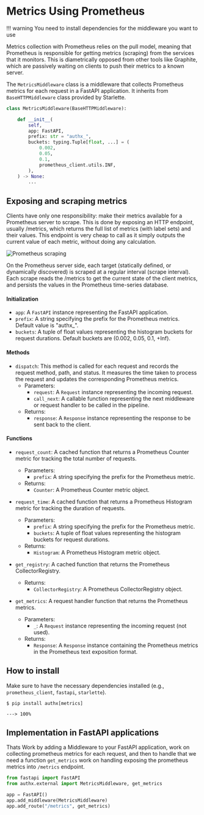 # Metrics Using Prometheus

!!! warning
     You need to install dependencies for the middleware you want to use

Metrics collection with Prometheus relies on the pull model, meaning that Prometheus is responsible for getting metrics (scraping) from the services that it monitors. This is diametrically opposed from other tools like Graphite, which are passively waiting on clients to push their metrics to a known server.

The `MetricsMiddleware` class is a middleware that collects Prometheus metrics for each request in a FastAPI application. It inherits from `BaseHTTPMiddleware` class provided by Starlette.

```python
class MetricsMiddleware(BaseHTTPMiddleware):

    def __init__(
        self,
        app: FastAPI,
        prefix: str = "authx_",
        buckets: typing.Tuple[float, ...] = (
            0.002,
            0.05,
            0.1,
            prometheus_client.utils.INF,
        ),
    ) -> None:
        ...
```

## Exposing and scraping metrics

Clients have only one responsibility: make their metrics available for a Prometheus server to scrape. This is done by exposing an HTTP endpoint, usually /metrics, which returns the full list of metrics (with label sets) and their values. This endpoint is very cheap to call as it simply outputs the current value of each metric, without doing any calculation.

![Prometheus scraping](https://blog.pvincent.io/images/prometheus-series/prometheus-service-scrape.png)

On the Prometheus server side, each target (statically defined, or dynamically discovered) is scraped at a regular interval (scrape interval). Each scrape reads the /metrics to get the current state of the client metrics, and persists the values in the Prometheus time-series database.

#### Initialization

- `app`: A `FastAPI` instance representing the FastAPI application.
- `prefix`: A string specifying the prefix for the Prometheus metrics. Default value is "authx_".
- `buckets`: A tuple of float values representing the histogram buckets for request durations. Default buckets are (0.002, 0.05, 0.1, +Inf).

#### Methods

- `dispatch`: This method is called for each request and records the request method, path, and status. It measures the time taken to process the request and updates the corresponding Prometheus metrics.
  - Parameters:
    - `request`: A `Request` instance representing the incoming request.
    - `call_next`: A callable function representing the next middleware or request handler to be called in the pipeline.
  - Returns:
    - `response`: A `Response` instance representing the response to be sent back to the client.

#### Functions

- `request_count`: A cached function that returns a Prometheus Counter metric for tracking the total number of requests.
  - Parameters:
    - `prefix`: A string specifying the prefix for the Prometheus metric.
  - Returns:
    - `Counter`: A Prometheus Counter metric object.

- `request_time`: A cached function that returns a Prometheus Histogram metric for tracking the duration of requests.
  - Parameters:
    - `prefix`: A string specifying the prefix for the Prometheus metric.
    - `buckets`: A tuple of float values representing the histogram buckets for request durations.
  - Returns:
    - `Histogram`: A Prometheus Histogram metric object.

- `get_registry`: A cached function that returns the Prometheus CollectorRegistry.
  - Returns:
    - `CollectorRegistry`: A Prometheus CollectorRegistry object.

- `get_metrics`: A request handler function that returns the Prometheus metrics.
  - Parameters:
    - `_`: A `Request` instance representing the incoming request (not used).
  - Returns:
    - `Response`: A `Response` instance containing the Prometheus metrics in the Prometheus text exposition format.

## How to install

Make sure to have the necessary dependencies installed (e.g., `prometheus_client`, `fastapi`, `starlette`).

<div class="termy">

```console
$ pip install authx[metrics]

---> 100%
```

</div>

## Implementation in FastAPI applications

Thats Work by adding a Middleware to your FastAPI application, work on collecting prometheus metrics for each request, and then to handle that we need a function `get_metrics` work on handling exposing the prometheus metrics into `/metrics` endpoint.

```python
from fastapi import FastAPI
from authx.external import MetricsMiddleware, get_metrics

app = FastAPI()
app.add_middleware(MetricsMiddleware)
app.add_route("/metrics", get_metrics)
```
